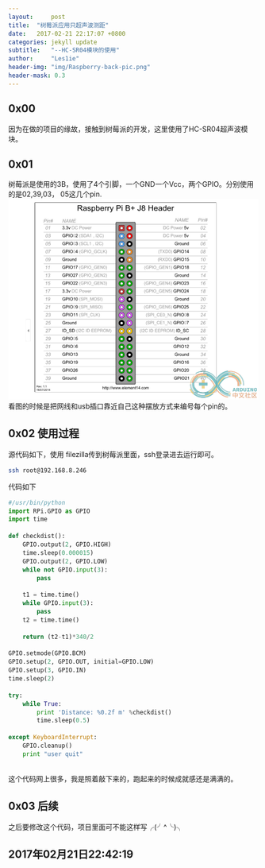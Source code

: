```yaml
---
layout:		post
title:	"树莓派应用只超声波测距"
date:	2017-02-21 22:17:07 +0800
categories: jekyll update
subtitle:	"--HC-SR04模块的使用"
author:		"Les1ie"
header-img: "img/Raspberry-back-pic.png"
header-mask: 0.3
---
```

## 0x00
因为在做的项目的缘故，接触到树莓派的开发，这里使用了HC-SR04超声波模块。

## 0x01
树莓派是使用的3B，使用了4个引脚，一个GND一个Vcc，两个GPIO。分别使用的是02,39,03， 05这几个pin. 
![](/img/Raspberry-GPIO.png)
看图的时候是把网线和usb插口靠近自己这种摆放方式来编号每个pin的。

## 0x02 使用过程
源代码如下，使用 filezilla传到树莓派里面，ssh登录进去运行即可。
```bash
ssh root@192.168.8.246
```
代码如下
```python
#/usr/bin/python
import RPi.GPIO as GPIO
import time

def checkdist():
    GPIO.output(2, GPIO.HIGH)
    time.sleep(0.000015)
    GPIO.output(2, GPIO.LOW)
    while not GPIO.input(3):
        pass

    t1 = time.time()
    while GPIO.input(3):
        pass
    t2 = time.time()

    return (t2-t1)*340/2

GPIO.setmode(GPIO.BCM)
GPIO.setup(2, GPIO.OUT, initial=GPIO.LOW)
GPIO.setup(3, GPIO.IN)
time.sleep(2)

try:
    while True:
        print 'Distance: %0.2f m' %checkdist()
        time.sleep(0.5)
        
except KeyboardInterrupt:
    GPIO.cleanup()
    print "user quit"
        
```
这个代码网上很多，我是照着敲下来的，跑起来的时候成就感还是满满的。

## 0x03 后续
之后要修改这个代码，项目里面可不能这样写╭(╯^╰)╮

## 2017年02月21日22:42:19
